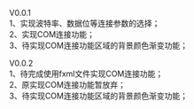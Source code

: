 V0.0.1  
1、实现波特率、数据位等连接参数的选择；  
2、实现COM连接功能；  
3、待实现COM连接功能区域的背景颜色渐变功能；

V0.0.2  
1、待完成使用fxml文件实现COM连接功能；  
2、原实现COM连接功能暂放弃；  
3、待实现COM连接功能区域的背景颜色渐变功能；